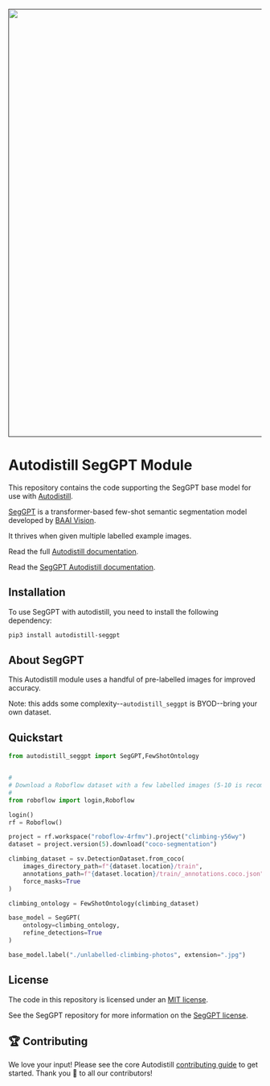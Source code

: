 <div align="center">
  <p>
    <a align="center" href="" target="_blank">
      <img
        width="850"
        src="https://media.roboflow.com/open-source/autodistill/autodistill-banner.png"
      >
    </a>
  </p>
</div>

# Autodistill SegGPT Module

This repository contains the code supporting the SegGPT base model for use with [Autodistill](https://github.com/autodistill/autodistill).

[SegGPT](https://github.com/baaivision/Painter/tree/main/SegGPT) is a transformer-based few-shot semantic segmentation model developed by [BAAI Vision](https://github.com/baaivision).

It thrives when given multiple labelled example images.

Read the full [Autodistill documentation](https://autodistill.github.io/autodistill/).

Read the [SegGPT Autodistill documentation](https://autodistill.github.io/autodistill/base_models/seggpt/).

## Installation

To use SegGPT with autodistill, you need to install the following dependency:


```bash
pip3 install autodistill-seggpt
```

## About SegGPT

This Autodistill module uses a handful of pre-labelled images for improved accuracy.

Note: this adds some complexity--`autodistill_seggpt` is BYOD--bring your own dataset.

## Quickstart

```python
from autodistill_seggpt import SegGPT,FewShotOntology


#
# Download a Roboflow dataset with a few labelled images (5-10 is recommended, but you can go as high as you like)
#
from roboflow import login,Roboflow

login()
rf = Roboflow()

project = rf.workspace("roboflow-4rfmv").project("climbing-y56wy")
dataset = project.version(5).download("coco-segmentation")

climbing_dataset = sv.DetectionDataset.from_coco(
    images_directory_path=f"{dataset.location}/train",
    annotations_path=f"{dataset.location}/train/_annotations.coco.json",
    force_masks=True
)

climbing_ontology = FewShotOntology(climbing_dataset)

base_model = SegGPT(
    ontology=climbing_ontology,
    refine_detections=True
)

base_model.label("./unlabelled-climbing-photos", extension=".jpg")
```

## License

The code in this repository is licensed under an [MIT license](LICENSE).

See the SegGPT repository for more information on the [SegGPT license](https://github.com/baaivision/Painter/tree/main).

## 🏆 Contributing

We love your input! Please see the core Autodistill [contributing guide](https://github.com/autodistill/autodistill/blob/main/CONTRIBUTING.md) to get started. Thank you 🙏 to all our contributors!